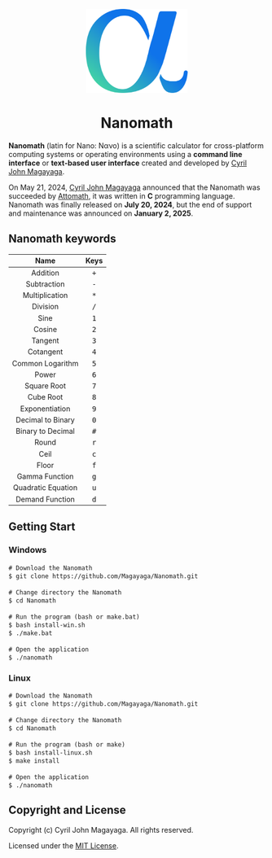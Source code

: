 <p align="center">
  <a href="https://github.com/Magayaga/Nanomath">
    <img src="./assets/nanomath.svg" alt="Nanomath logo" width="200" height="165">
  </a>
</p>
<h1 align="center">Nanomath</h1>

**Nanomath** (latin for Nano: Νανο) is a scientific calculator for cross-platform computing systems or operating environments using a **command line interface** or **text-based user interface** created and developed by [Cyril John Magayaga](https://github.com/magayaga).

On May 21, 2024, [Cyril John Magayaga](https://github.com/magayaga) announced that the Nanomath was succeeded by [Attomath](https://github.com/magayaga/attomath), it was written in **C** programming language. Nanomath was finally released on **July 20, 2024**, but the end of support and maintenance was announced on **January 2, 2025**.

## Nanomath keywords
| Name | Keys |
|:----:|:--------:|
| Addition | <kbd>+</kbd> |
| Subtraction | <kbd>-</kbd> |
| Multiplication | <kbd>*</kbd> |
| Division | <kbd>/</kbd> |
| Sine | <kbd>1</kbd> |
| Cosine | <kbd>2</kbd> |
| Tangent | <kbd>3</kbd> |
| Cotangent | <kbd>4</kbd> |
| Common Logarithm | <kbd>5</kbd> |
| Power | <kbd>6</kbd> |
| Square Root | <kbd>7</kbd> |
| Cube Root | <kbd>8</kbd> |
| Exponentiation | <kbd>9</kbd> |
| Decimal to Binary | <kbd>0</kbd> |
| Binary to Decimal | <kbd>#</kbd> |
| Round | <kbd>r</kbd> |
| Ceil | <kbd>c</kbd> |
| Floor | <kbd>f</kbd> |
| Gamma Function | <kbd>g</kbd> |
| Quadratic Equation | <kbd>u</kbd> |
| Demand Function | <kbd>d</kbd> |

## Getting Start

### Windows
```shell
# Download the Nanomath
$ git clone https://github.com/Magayaga/Nanomath.git

# Change directory the Nanomath
$ cd Nanomath

# Run the program (bash or make.bat)
$ bash install-win.sh
$ ./make.bat

# Open the application
$ ./nanomath
```

### Linux
```shell
# Download the Nanomath
$ git clone https://github.com/Magayaga/Nanomath.git

# Change directory the Nanomath
$ cd Nanomath

# Run the program (bash or make)
$ bash install-linux.sh
$ make install

# Open the application
$ ./nanomath
```
## Copyright and License
Copyright (c) Cyril John Magayaga. All rights reserved.

Licensed under the [MIT License](LICENSE).
